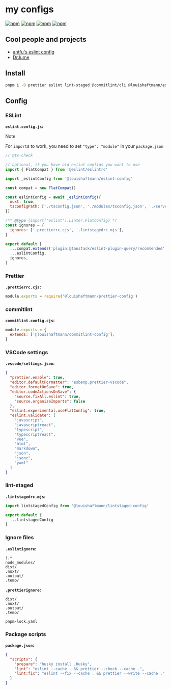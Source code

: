 # my configs

[![npm](https://img.shields.io/npm/v/%40louishaftmann/eslint-config?label=eslint-config)](https://npmjs.com/package/@louishaftmann/eslint-config)
[![npm](https://img.shields.io/npm/v/%40louishaftmann/prettier-config?label=prettier-config)](https://npmjs.com/package/@louishaftmann/prettier-config)
[![npm](https://img.shields.io/npm/v/%40louishaftmann/commitlint-config?label=commitlint-config)](https://npmjs.com/package/@louishaftmann/commitlint-config)
[![npm](https://img.shields.io/npm/v/%40louishaftmann/lintstaged-config?label=lintstaged-config)](https://npmjs.com/package/@louishaftmann/lintstaged-config)

## Cool people and projects

- [antfu's eslint config](https://github.com/antfu/eslint-config)
- [DrJume](https://github.com/DrJume)

## Install

```bash
pnpm i -D prettier eslint lint-staged @commitlint/cli @louishaftmann/eslint-config @louishaftmann/prettier-config @louishaftmann/commitlint-config @louishaftmann/lintstaged-config
```

## Config

### ESLint

**`eslint.config.js`:**

> [!NOTE]  
> For `import`s to work, you need to set `"type": "module"` in your `package.json`

```js
// @ts-check

// optional, if you have old eslint configs you want to use
import { FlatCompat } from '@eslint/eslintrc'

import _eslintConfig from '@louishaftmann/eslint-config'

const compat = new FlatCompat()

const eslintConfig = await _eslintConfig({
  nuxt: true,
  tsconfigPath: ['./tsconfig.json', './modules/tsconfig.json', './server/tsconfig.json'],
})

/** @type {import('eslint').Linter.FlatConfig} */
const ignores = {
  ignores: ['.prettierrc.cjs', '.lintstagedrc.mjs'],
}

export default [
  ...compat.extends('plugin:@tanstack/eslint-plugin-query/recommended'),
  ...eslintConfig,
  ignores,
]
```

### Prettier

**`.prettierrc.cjs`:**

```js
module.exports = require('@louishaftmann/prettier-config')
```

### commitlint

**`commitlint.config.cjs`:**
```js
module.exports = {
  extends: ['@louishaftmann/commitlint-config'],
}
```

### VSCode settings

**`.vscode/settings.json`:**

```json
{
  "prettier.enable": true,
  "editor.defaultFormatter": "esbenp.prettier-vscode",
  "editor.formatOnSave": true,
  "editor.codeActionsOnSave": {
    "source.fixAll.eslint": true,
    "source.organizeImports": false
  },
  "eslint.experimental.useFlatConfig": true,
  "eslint.validate": [
    "javascript",
    "javascriptreact",
    "typescript",
    "typescriptreact",
    "vue",
    "html",
    "markdown",
    "json",
    "jsonc",
    "yaml"
  ]
}
```

### lint-staged

**`.lintstagedrc.mjs`:**

```js
import lintstagedConfig from '@louishaftmann/lintstaged-config'

export default {
  ...lintstagedConfig
}
```

### Ignore files

**`.eslintignore`:**

```ignore
!.*
node_modules/
dist/
.nuxt/
.output/
.temp/
```

**`.prettierignore`:**

```ignore
dist/
.nuxt/
.output/
.temp/

pnpm-lock.yaml
```

### Package scripts

**`package.json`:**

```json
{
  "scripts": {
    "prepare": "husky install .husky",
    "lint": "eslint --cache . && prettier --check --cache .",
    "lint:fix": "eslint --fix --cache . && prettier --write --cache .",
  }
}
```
